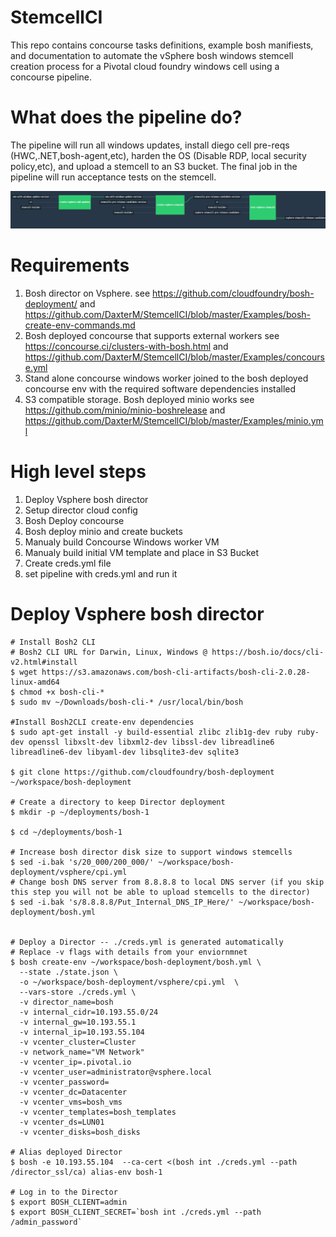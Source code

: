 # StemcellCI

This repo contains concourse tasks definitions, example bosh manifiests, and documentation to automate the vSphere bosh windows stemcell creation process for a Pivotal cloud foundry windows cell using a concourse pipeline.  

# What does the pipeline do?
The pipeline will run all windows updates, install diego cell pre-reqs (HWC,.NET,bosh-agent,etc), harden the OS (Disable RDP, local security policy,etc), and upload a stemcell to an S3 bucket. The final job in the pipeline will run acceptance tests on the stemcell.

![Pipeline](https://github.com/DaxterM/StemcellCI/blob/master/Examples/pipeline.png)
# Requirements
1. Bosh director on Vsphere. see https://github.com/cloudfoundry/bosh-deployment/ and https://github.com/DaxterM/StemcellCI/blob/master/Examples/bosh-create-env-commands.md
2. Bosh deployed concourse that supports external workers see https://concourse.ci/clusters-with-bosh.html and https://github.com/DaxterM/StemcellCI/blob/master/Examples/concourse.yml
3. Stand alone concourse windows worker joined to the bosh deployed concourse env with the required software dependencies installed
4. S3 compatible storage. Bosh deployed minio works see https://github.com/minio/minio-boshrelease and https://github.com/DaxterM/StemcellCI/blob/master/Examples/minio.yml

# High level steps
1. Deploy Vsphere bosh director 
2. Setup director cloud config
3. Bosh Deploy concourse 
4. Bosh deploy minio and create buckets
5. Manualy build Concourse Windows worker VM
6. Manualy build initial VM template and place in S3 Bucket
7. Create creds.yml file
8. set pipeline with creds.yml and run it 

# Deploy Vsphere bosh director 

```
# Install Bosh2 CLI
# Bosh2 CLI URL for Darwin, Linux, Windows @ https://bosh.io/docs/cli-v2.html#install
$ wget https://s3.amazonaws.com/bosh-cli-artifacts/bosh-cli-2.0.28-linux-amd64
$ chmod +x bosh-cli-*
$ sudo mv ~/Downloads/bosh-cli-* /usr/local/bin/bosh

#Install Bosh2CLI create-env dependencies
$ sudo apt-get install -y build-essential zlibc zlib1g-dev ruby ruby-dev openssl libxslt-dev libxml2-dev libssl-dev libreadline6 libreadline6-dev libyaml-dev libsqlite3-dev sqlite3

$ git clone https://github.com/cloudfoundry/bosh-deployment ~/workspace/bosh-deployment

# Create a directory to keep Director deployment
$ mkdir -p ~/deployments/bosh-1

$ cd ~/deployments/bosh-1

# Increase bosh director disk size to support windows stemcells
$ sed -i.bak 's/20_000/200_000/' ~/workspace/bosh-deployment/vsphere/cpi.yml
# Change bosh DNS server from 8.8.8.8 to local DNS server (if you skip this step you will not be able to upload stemcells to the director)
$ sed -i.bak 's/8.8.8.8/Put_Internal_DNS_IP_Here/' ~/workspace/bosh-deployment/bosh.yml 


# Deploy a Director -- ./creds.yml is generated automatically
# Replace -v flags with details from your enviornmnet 
$ bosh create-env ~/workspace/bosh-deployment/bosh.yml \
  --state ./state.json \
  -o ~/workspace/bosh-deployment/vsphere/cpi.yml  \
  --vars-store ./creds.yml \
  -v director_name=bosh 
  -v internal_cidr=10.193.55.0/24 
  -v internal_gw=10.193.55.1 
  -v internal_ip=10.193.55.104 
  -v vcenter_cluster=Cluster 
  -v network_name="VM Network" 
  -v vcenter_ip=.pivotal.io 
  -v vcenter_user=administrator@vsphere.local 
  -v vcenter_password= 
  -v vcenter_dc=Datacenter 
  -v vcenter_vms=bosh_vms 
  -v vcenter_templates=bosh_templates 
  -v vcenter_ds=LUN01 
  -v vcenter_disks=bosh_disks
  
# Alias deployed Director
$ bosh -e 10.193.55.104  --ca-cert <(bosh int ./creds.yml --path /director_ssl/ca) alias-env bosh-1

# Log in to the Director
$ export BOSH_CLIENT=admin
$ export BOSH_CLIENT_SECRET=`bosh int ./creds.yml --path /admin_password`
 ```
